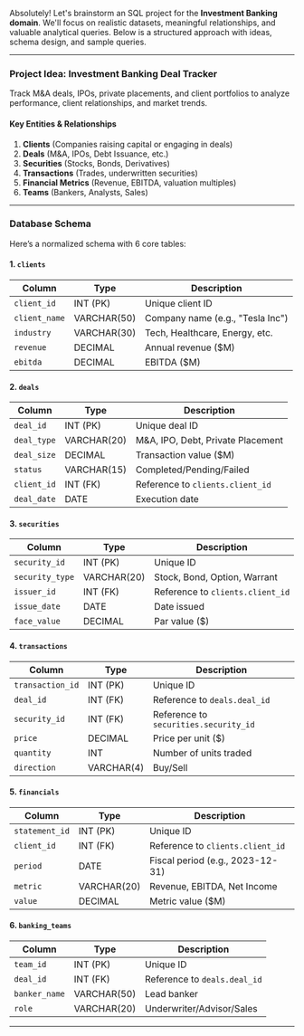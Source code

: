 Absolutely! Let's brainstorm an SQL project for the **Investment Banking domain**. We'll focus on realistic datasets, meaningful relationships, and valuable analytical queries. Below is a structured approach with ideas, schema design, and sample queries.

---

### **Project Idea: Investment Banking Deal Tracker**
Track M&A deals, IPOs, private placements, and client portfolios to analyze performance, client relationships, and market trends.

#### **Key Entities & Relationships**
1. **Clients** (Companies raising capital or engaging in deals)  
2. **Deals** (M&A, IPOs, Debt Issuance, etc.)  
3. **Securities** (Stocks, Bonds, Derivatives)  
4. **Transactions** (Trades, underwritten securities)  
5. **Financial Metrics** (Revenue, EBITDA, valuation multiples)  
6. **Teams** (Bankers, Analysts, Sales)  

---

### **Database Schema**
Here’s a normalized schema with 6 core tables:

#### **1. `clients`**
| Column          | Type        | Description                     |
|-----------------|-------------|---------------------------------|
| `client_id`     | INT (PK)    | Unique client ID                |
| `client_name`   | VARCHAR(50) | Company name (e.g., "Tesla Inc")|
| `industry`      | VARCHAR(30) | Tech, Healthcare, Energy, etc. |
| `revenue`       | DECIMAL     | Annual revenue ($M)             |
| `ebitda`        | DECIMAL     | EBITDA ($M)                     |

#### **2. `deals`**
| Column               | Type         | Description                          |
|----------------------|--------------|--------------------------------------|
| `deal_id`            | INT (PK)     | Unique deal ID                       |
| `deal_type`          | VARCHAR(20)  | M&A, IPO, Debt, Private Placement    |
| `deal_size`          | DECIMAL      | Transaction value ($M)               |
| `status`             | VARCHAR(15)  | Completed/Pending/Failed             |
| `client_id`          | INT (FK)     | Reference to `clients.client_id`     |
| `deal_date`          | DATE         | Execution date                       |

#### **3. `securities`**
| Column           | Type        | Description                     |
|------------------|-------------|---------------------------------|
| `security_id`    | INT (PK)    | Unique ID                       |
| `security_type`  | VARCHAR(20) | Stock, Bond, Option, Warrant    |
| `issuer_id`      | INT (FK)    | Reference to `clients.client_id`|
| `issue_date`     | DATE        | Date issued                     |
| `face_value`     | DECIMAL     | Par value ($)                   |

#### **4. `transactions`**
| Column           | Type        | Description                          |
|------------------|-------------|--------------------------------------|
| `transaction_id` | INT (PK)    | Unique ID                            |
| `deal_id`        | INT (FK)    | Reference to `deals.deal_id`         |
| `security_id`    | INT (FK)    | Reference to `securities.security_id`|
| `price`          | DECIMAL     | Price per unit ($)                   |
| `quantity`       | INT         | Number of units traded               |
| `direction`      | VARCHAR(4)  | Buy/Sell                             |

#### **5. `financials`**
| Column          | Type        | Description                     |
|-----------------|-------------|---------------------------------|
| `statement_id`  | INT (PK)    | Unique ID                       |
| `client_id`     | INT (FK)    | Reference to `clients.client_id`|
| `period`        | DATE        | Fiscal period (e.g., 2023-12-31)|
| `metric`        | VARCHAR(20) | Revenue, EBITDA, Net Income     |
| `value`         | DECIMAL     | Metric value ($M)               |

#### **6. `banking_teams`**
| Column         | Type        | Description                     |
|----------------|-------------|---------------------------------|
| `team_id`      | INT (PK)    | Unique ID                       |
| `deal_id`      | INT (FK)    | Reference to `deals.deal_id`    |
| `banker_name`  | VARCHAR(50) | Lead banker                     |
| `role`         | VARCHAR(20) | Underwriter/Advisor/Sales       |

---
